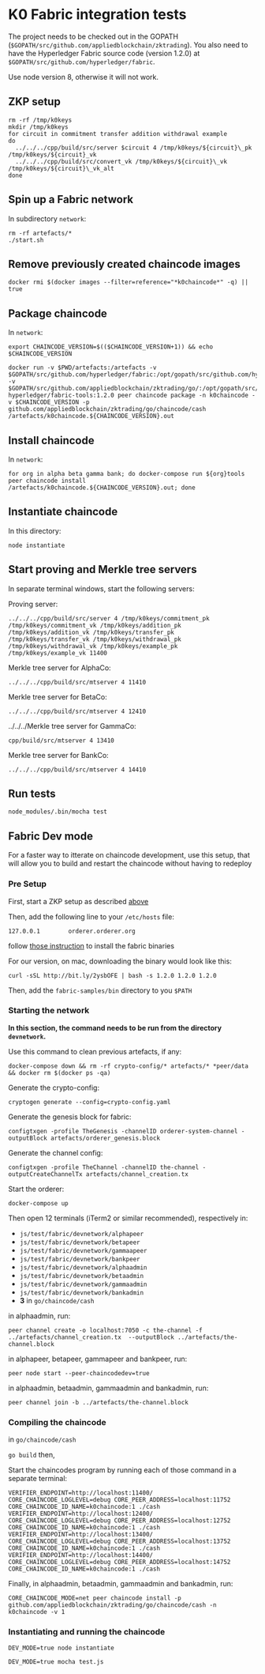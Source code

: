 # K0 Fabric integration tests

The project needs to be checked out in the GOPATH (`$GOPATH/src/github.com/appliedblockchain/zktrading`). You also need to have the Hyperledger Fabric source code (version 1.2.0) at `$GOPATH/src/github.com/hyperledger/fabric`.

Use node version 8, otherwise it will not work.

## ZKP setup
```
rm -rf /tmp/k0keys
mkdir /tmp/k0keys
for circuit in commitment transfer addition withdrawal example
do
  ../../../cpp/build/src/server $circuit 4 /tmp/k0keys/${circuit}\_pk /tmp/k0keys/${circuit}_vk
  ../../../cpp/build/src/convert_vk /tmp/k0keys/${circuit}\_vk /tmp/k0keys/${circuit}\_vk_alt
done
```

## Spin up a Fabric network

In subdirectory `network`:

```
rm -rf artefacts/*
./start.sh
```

## Remove previously created chaincode images

```
docker rmi $(docker images --filter=reference="*k0chaincode*" -q) || true
```

## Package chaincode

In `network`:

```
export CHAINCODE_VERSION=$(($CHAINCODE_VERSION+1)) && echo $CHAINCODE_VERSION

docker run -v $PWD/artefacts:/artefacts -v $GOPATH/src/github.com/hyperledger/fabric:/opt/gopath/src/github.com/hyperledger/fabric:ro -v $GOPATH/src/github.com/appliedblockchain/zktrading/go/:/opt/gopath/src/github.com/appliedblockchain/zktrading/go/:ro hyperledger/fabric-tools:1.2.0 peer chaincode package -n k0chaincode -v $CHAINCODE_VERSION -p github.com/appliedblockchain/zktrading/go/chaincode/cash /artefacts/k0chaincode.${CHAINCODE_VERSION}.out
```

## Install chaincode

In `network`:

```
for org in alpha beta gamma bank; do docker-compose run ${org}tools peer chaincode install /artefacts/k0chaincode.${CHAINCODE_VERSION}.out; done
```

## Instantiate chaincode

In this directory:

```
node instantiate
```

## Start proving and Merkle tree servers

In separate terminal windows, start the following servers:

Proving server:

```
../../../cpp/build/src/server 4 /tmp/k0keys/commitment_pk /tmp/k0keys/commitment_vk /tmp/k0keys/addition_pk /tmp/k0keys/addition_vk /tmp/k0keys/transfer_pk /tmp/k0keys/transfer_vk /tmp/k0keys/withdrawal_pk /tmp/k0keys/withdrawal_vk /tmp/k0keys/example_pk /tmp/k0keys/example_vk 11400
```

Merkle tree server for AlphaCo:

```
../../../cpp/build/src/mtserver 4 11410
```

Merkle tree server for BetaCo:

```
../../../cpp/build/src/mtserver 4 12410
```

../../../Merkle tree server for GammaCo:

```
cpp/build/src/mtserver 4 13410
```

Merkle tree server for BankCo:

```
../../../cpp/build/src/mtserver 4 14410
```

## Run tests

```
node_modules/.bin/mocha test
```

## Fabric Dev mode

For a faster way to itterate on chaincode development, use this setup, that will allow you to build and restart the chaincode without having to redeploy

### Pre Setup

First, start a ZKP setup as described [above](#zkp-setup)

Then, add the following line to your `/etc/hosts` file:

```
127.0.0.1        orderer.orderer.org
```
follow [those instruction](https://hyperledger-fabric.readthedocs.io/en/release-1.2/install.html) to install the fabric binaries

For our version, on mac, downloading the binary would look like this:
```
curl -sSL http://bit.ly/2ysbOFE | bash -s 1.2.0 1.2.0 1.2.0
```

Then, add the `fabric-samples/bin` directory to you `$PATH`

### Starting the network

__In this section, the command needs to be run from the directory `devnetwork`.__  

Use this command to clean previous artefacts, if any:  

```
docker-compose down && rm -rf crypto-config/* artefacts/* *peer/data && docker rm $(docker ps -qa)
```

Generate the crypto-config:
```
cryptogen generate --config=crypto-config.yaml
```

Generate the genesis block for fabric:
```
configtxgen -profile TheGenesis -channelID orderer-system-channel -outputBlock artefacts/orderer_genesis.block
```

Generate the channel config:

```
configtxgen -profile TheChannel -channelID the-channel -outputCreateChannelTx artefacts/channel_creation.tx
```

Start the orderer:
```
docker-compose up
```

Then open 12 terminals (iTerm2 or similar recommended), respectively in:
* `js/test/fabric/devnetwork/alphapeer`
* `js/test/fabric/devnetwork/betapeer`
* `js/test/fabric/devnetwork/gammaapeer`
* `js/test/fabric/devnetwork/bankpeer`
* `js/test/fabric/devnetwork/alphaadmin`
* `js/test/fabric/devnetwork/betaadmin`
* `js/test/fabric/devnetwork/gammaadmin`
* `js/test/fabric/devnetwork/bankadmin`
* __3__ in `go/chaincode/cash`


in alphaadmin, run:
```
peer channel create -o localhost:7050 -c the-channel -f ../artefacts/channel_creation.tx  --outputBlock ../artefacts/the-channel.block
```

in alphapeer, betapeer, gammapeer and bankpeer, run:
```
peer node start --peer-chaincodedev=true
```

in alphaadmin, betaadmin, gammaadmin and bankadmin, run:
```
peer channel join -b ../artefacts/the-channel.block
```

### Compiling the chaincode

in `go/chaincode/cash`

 `go build` then,

Start the chaincodes program by running each of those command in a separate terminal:

```
VERIFIER_ENDPOINT=http://localhost:11400/ CORE_CHAINCODE_LOGLEVEL=debug CORE_PEER_ADDRESS=localhost:11752 CORE_CHAINCODE_ID_NAME=k0chaincode:1 ./cash
VERIFIER_ENDPOINT=http://localhost:12400/ CORE_CHAINCODE_LOGLEVEL=debug CORE_PEER_ADDRESS=localhost:12752 CORE_CHAINCODE_ID_NAME=k0chaincode:1 ./cash
VERIFIER_ENDPOINT=http://localhost:13400/ CORE_CHAINCODE_LOGLEVEL=debug CORE_PEER_ADDRESS=localhost:13752 CORE_CHAINCODE_ID_NAME=k0chaincode:1 ./cash
VERIFIER_ENDPOINT=http://localhost:14400/ CORE_CHAINCODE_LOGLEVEL=debug CORE_PEER_ADDRESS=localhost:14752 CORE_CHAINCODE_ID_NAME=k0chaincode:1 ./cash
```

Finally, in alphaadmin, betaadmin, gammaadmin and bankadmin, run:

```
CORE_CHAINCODE_MODE=net peer chaincode install -p github.com/appliedblockchain/zktrading/go/chaincode/cash -n k0chaincode -v 1
```

### Instantiating and running the chaincode

```
DEV_MODE=true node instantiate
```

```
DEV_MODE=true mocha test.js
```